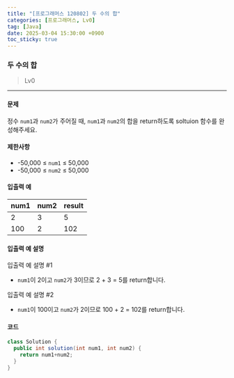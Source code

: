 ```yaml
---
title: "[프로그래머스 120802] 두 수의 합"
categories: [프로그래머스, Lv0]
tag: [Java]
date: 2025-03-04 15:30:00 +0900
toc_sticky: true
---
```

### 두 수의 합
> Lv0

***

#### 문제
정수 `num1`과 `num2`가 주어질 때, `num1`과 `num2`의 합을 return하도록 soltuion 함수를 완성해주세요.

#### 제한사항
- -50,000 ≤ `num1` ≤ 50,000
- -50,000 ≤ `num2` ≤ 50,000

#### 입출력 예

| num1 | num2 | result |
|------|------|--------|
| 2    | 3    | 5      |
| 100  | 2    | 102    |

#### 입출력 예 설명
입출력 예 설명 #1
- `num1`이 2이고 `num2`가 3이므로 2 + 3 = 5를 return합니다.

입출력 예 설명 #2
- `num1`이 100이고 `num2`가 2이므로 100 + 2 = 102를 return합니다.

#### 코드
```java
class Solution {
  public int solution(int num1, int num2) {
    return num1+num2;
  }
}
```
